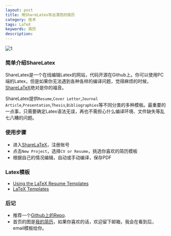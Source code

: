 ```yaml
---
layout: post
title: 用ShareLatex写出漂亮的简历
category: 技术
tags: LaTeX
keywords: 简历
description:
---
```



![1](/images/resume.jpg)

### 简单介绍ShareLatex
ShareLatex是一个在线编辑Latex的网站，代码开源在Github上。你可以使用PC端的Latex，但是如果你无法遇到各种各样的编译问题，觉得麻烦的时候，[ShareLaTeX](https://www.sharelatex.com/)绝对是你的福音。

<!-- more -->

ShareLatex提供`Resume`,`Cover Letter`,`Journal Article`,`Presentation`,`Thesis`,`Bibliographies`等不同分类的多种模板。最重要的一点事，只需要确定Latex语法无误，再也不需担心什么编译环境、文件缺失等乱七八糟的问题。

### 使用步骤
- 进入[ShareLaTeX](https://www.sharelatex.com/)，注册账号
- 点击`New Project`，选择`CV or Resume`，挑选你喜欢的简历模板
- 根据自己的情况编辑，自动或手动编译，保存PDF

### Latex模板
- [Using the LaTeX Resume Templates](http://www.rpi.edu/dept/arc/training/latex/resumes/)
- [LaTeX Templates](http://www.latextemplates.com/cat/curricula-vitae)

### 后记
- 推荐一个[Github上的Repo](https://github.com/geekcompany/ResumeSample).
- 首页的图是[我的简历](/files/sunwei_resume.pdf)，如果你喜欢的话，欢迎留下邮箱，我会在看到后，email模板给你。
